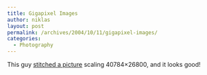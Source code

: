 ```yaml
---
title: Gigapixel Images
author: niklas
layout: post
permalink: /archives/2004/10/11/gigapixel-images/
categories:
  - Photography
---
```

This guy [stitched a picture][1] scaling 40784&#215;26800, and it looks good!

 [1]: http://www.tawbaware.com/maxlyons/gigapixel.htm
